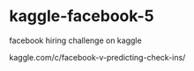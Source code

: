 # kaggle-facebook-5
facebook hiring challenge on kaggle

kaggle.com/c/facebook-v-predicting-check-ins/
